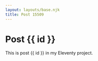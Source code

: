 ```yaml
---
layout: layouts/base.njk
title: Post 15509
---
```


# Post {{ id }}

This is post {{ id }} in my Eleventy project.
